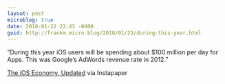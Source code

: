 ```yaml
---
layout: post
microblog: true
date: 2018-01-22 22:43 -0400
guid: http://frankm.micro.blog/2018/01/23/during-this-year.html
---
```

“During this year iOS users will be spending about $100 million per day for Apps. This was Google’s AdWords revenue rate in 2012.”

[The iOS Economy, Updated](http://www.asymco.com/2018/01/08/the-ios-economy-updated/) via Instapaper

